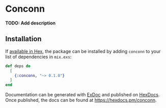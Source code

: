 # Conconn

**TODO: Add description**

## Installation

If [available in Hex](https://hex.pm/docs/publish), the package can be installed
by adding `conconn` to your list of dependencies in `mix.exs`:

```elixir
def deps do
  [
    {:conconn, "~> 0.1.0"}
  ]
end
```

Documentation can be generated with [ExDoc](https://github.com/elixir-lang/ex_doc)
and published on [HexDocs](https://hexdocs.pm). Once published, the docs can
be found at <https://hexdocs.pm/conconn>.

